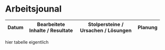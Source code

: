 # Arbeitsjounal




| Datum | Bearbeitete Inhalte / Resultate | Stolpersteine / Ursachen / Lösungen | Planung |
|-----------|--------------------------|-----------------|-------------|


hier tabelle eigentlich
